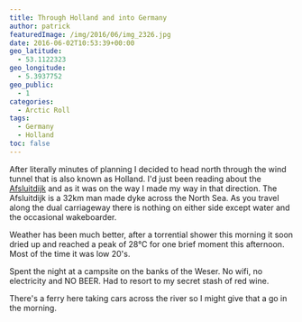 ```yaml
---
title: Through Holland and into Germany
author: patrick
featuredImage: /img/2016/06/img_2326.jpg
date: 2016-06-02T10:53:39+00:00
geo_latitude:
  - 53.1122323
geo_longitude:
  - 5.3937752
geo_public:
  - 1
categories:
  - Arctic Roll
tags:
  - Germany
  - Holland
toc: false
---
```

After literally minutes of planning I decided to head north through the wind tunnel that is also known as Holland. I'd just been reading about the [Afsluitdijk](https://en.wikipedia.org/wiki/Afsluitdijk?wprov=sfsi1) and as it was on the way I made my way in that direction. The Afsluitdijk is a 32km man made dyke across the North Sea. As you travel along the dual carriageway there is nothing on either side except water and the occasional wakeboarder.

Weather has been much better, after a torrential shower this morning it soon dried up and reached a peak of 28°C for one brief moment this afternoon. Most of the time it was low 20's.

Spent the night at a campsite on the banks of the Weser. No wifi, no electricity and NO BEER. Had to resort to my secret stash of red wine.

There's a ferry here taking cars across the river so I might give that a go in the morning.
